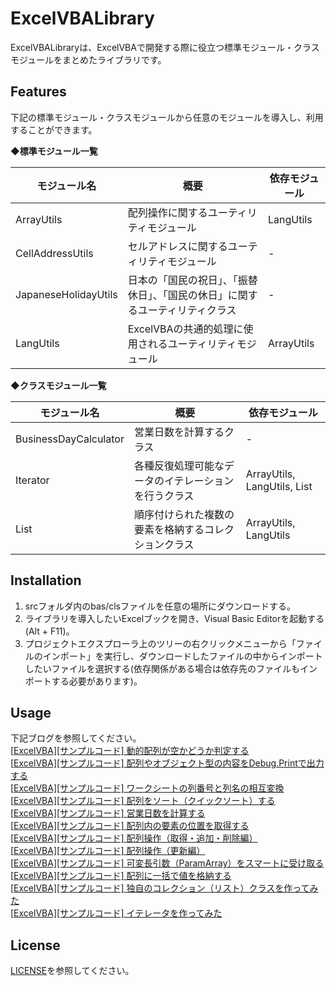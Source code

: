 # ExcelVBALibrary
ExcelVBALibraryは、ExcelVBAで開発する際に役立つ標準モジュール・クラスモジュールをまとめたライブラリです。

## Features

下記の標準モジュール・クラスモジュールから任意のモジュールを導入し、利用することができます。

◆**標準モジュール一覧**

| モジュール名         | 概要                                                         | 依存モジュール |
| -------------------- | ------------------------------------------------------------ | -------------- |
| ArrayUtils           | 配列操作に関するユーティリティモジュール                     | LangUtils      |
| CellAddressUtils     | セルアドレスに関するユーティリティモジュール                 | -              |
| JapaneseHolidayUtils | 日本の「国民の祝日」、「振替休日」、「国民の休日」に関するユーティリティクラス | -              |
| LangUtils            | ExcelVBAの共通的処理に使用されるユーティリティモジュール     | ArrayUtils     |

◆**クラスモジュール一覧**

| モジュール名          | 概要                                                 | 依存モジュール              |
| --------------------- | ---------------------------------------------------- | --------------------------- |
| BusinessDayCalculator | 営業日数を計算するクラス                             | -                           |
| Iterator              | 各種反復処理可能なデータのイテレーションを行うクラス | ArrayUtils, LangUtils, List |
| List                  | 順序付けられた複数の要素を格納するコレクションクラス | ArrayUtils, LangUtils       |

## Installation

1. srcフォルダ内のbas/clsファイルを任意の場所にダウンロードする。
2. ライブラリを導入したいExcelブックを開き、Visual Basic Editorを起動する(Alt + F11)。
3. プロジェクトエクスプローラ上のツリーの右クリックメニューから「ファイルのインポート」を実行し、ダウンロードしたファイルの中からインポートしたいファイルを選択する(依存関係がある場合は依存先のファイルもインポートする必要があります)。

## Usage
下記ブログを参照してください。<br>
[[ExcelVBA\][サンプルコード] 動的配列が空かどうか判定する](http://javasampleokiba.blog.fc2.com/blog-entry-6.html)<br>
[[ExcelVBA\][サンプルコード] 配列やオブジェクト型の内容をDebug.Printで出力する](http://javasampleokiba.blog.fc2.com/blog-entry-9.html)<br>
[[ExcelVBA\][サンプルコード] ワークシートの列番号と列名の相互変換](http://javasampleokiba.blog.fc2.com/blog-entry-10.html)<br>
[[ExcelVBA\][サンプルコード] 配列をソート（クイックソート）する](http://javasampleokiba.blog.fc2.com/blog-entry-18.html)<br>
[[ExcelVBA\][サンプルコード] 営業日数を計算する](http://javasampleokiba.blog.fc2.com/blog-entry-22.html)<br>
[[ExcelVBA\][サンプルコード] 配列内の要素の位置を取得する](http://javasampleokiba.blog.fc2.com/blog-entry-47.html)<br>
[[ExcelVBA\][サンプルコード] 配列操作（取得・追加・削除編）](http://javasampleokiba.blog.fc2.com/blog-entry-48.html)<br>
[[ExcelVBA\][サンプルコード] 配列操作（更新編）](http://javasampleokiba.blog.fc2.com/blog-entry-49.html)<br>
[[ExcelVBA\][サンプルコード] 可変長引数（ParamArray）をスマートに受け取る](http://javasampleokiba.blog.fc2.com/blog-entry-50.html)<br>
[[ExcelVBA\][サンプルコード] 配列に一括で値を格納する](http://javasampleokiba.blog.fc2.com/blog-entry-51.html)<br>
[[ExcelVBA\][サンプルコード] 独自のコレクション（リスト）クラスを作ってみた](http://javasampleokiba.blog.fc2.com/blog-entry-52.html)<br>
[[ExcelVBA\][サンプルコード] イテレータを作ってみた](http://javasampleokiba.blog.fc2.com/blog-entry-53.html)

## License
[LICENSE](https://github.com/javasampleokiba/ExcelVBALibrary/blob/main/LICENSE)を参照してください。
